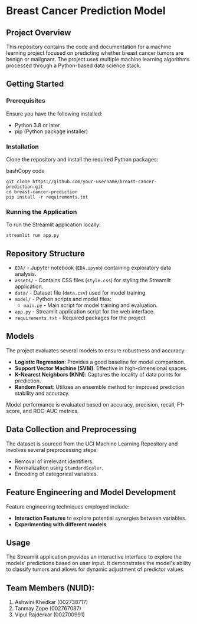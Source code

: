 # Breast Cancer Prediction Model

## Project Overview

This repository contains the code and documentation for a machine learning project focused on predicting whether breast cancer tumors are benign or malignant. The project uses multiple machine learning algorithms processed through a Python-based data science stack.

## Getting Started

### Prerequisites

Ensure you have the following installed:

-   Python 3.8 or later
-   pip (Python package installer)

### Installation

Clone the repository and install the required Python packages:

bashCopy code

    git clone https://github.com/your-username/breast-cancer-prediction.git
    cd breast-cancer-prediction
    pip install -r requirements.txt

### Running the Application

To run the Streamlit application locally:

`streamlit run app.py` 

## Repository Structure

-   `EDA/` - Jupyter notebook (`EDA.ipynb`) containing exploratory data analysis.
-   `assets/` - Contains CSS files (`style.css`) for styling the Streamlit application.
-   `data/` - Dataset file (`data.csv`) used for model training.
-   `model/` - Python scripts and model files:
    -   `main.py` - Main script for model training and evaluation. 
-   `app.py` - Streamlit application script for the web interface.
-   `requirements.txt` - Required packages for the project.

## Models

The project evaluates several models to ensure robustness and accuracy:

-   **Logistic Regression**: Provides a good baseline for model comparison.
-   **Support Vector Machine (SVM)**: Effective in high-dimensional spaces.
-   **K-Nearest Neighbors (KNN)**: Captures the locality of data points for prediction.
-   **Random Forest**: Utilizes an ensemble method for improved prediction stability and accuracy.

Model performance is evaluated based on accuracy, precision, recall, F1-score, and ROC-AUC metrics.

## Data Collection and Preprocessing

The dataset is sourced from the UCI Machine Learning Repository and involves several preprocessing steps:

-   Removal of irrelevant identifiers.
-   Normalization using `StandardScaler`.
-   Encoding of categorical variables.

## Feature Engineering and Model Development

Feature engineering techniques employed include:

-   **Interaction Features** to explore potential synergies between variables.
- **Experimenting with different models**

## Usage

The Streamlit application provides an interactive interface to explore the models' predictions based on user input. It demonstrates the model's ability to classify tumors and allows for dynamic adjustment of predictor values.


## Team Members (NUID):
1. Ashwini Khedkar (002738717)
2. Tanmay Zope (002767087)
3. Vipul Rajderkar (002700991)
